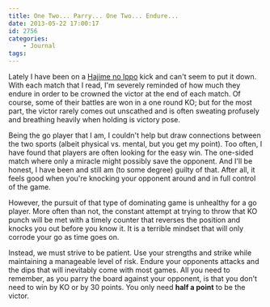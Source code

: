 ```yaml
---
title: One Two... Parry... One Two... Endure...
date: 2013-05-22 17:00:17
id: 2756
categories:
	- Journal
tags:
---
```


Lately I have been on a [Hajime no Ippo](http://en.wikipedia.org/wiki/Fighting_Spirit_(manga)) kick and can't seem to put it down. With each match that I read, I'm severely reminded of how much they endure in order to be crowned the victor at the end of each match. Of course, some of their battles are won in a one round KO; but for the most part, the victor rarely comes out unscathed and is often sweating profusely and breathing heavily when holding is victory pose.

Being the go player that I am, I couldn't help but draw connections between the two sports (albeit physical vs. mental, but you get my point). Too often, I have found that players are often looking for the easy win. The one-sided match where only a miracle might possibly save the opponent. And I'll be honest, I have been and still am (to some degree) guilty of that. After all, it feels good when you're knocking your opponent around and in full control of the game.

However, the pursuit of that type of dominating game is unhealthy for a go player. More often than not, the constant attempt at trying to throw that KO punch will be met with a timely counter that reverses the position and knocks you out before you know it. It is a terrible mindset that will only corrode your go as time goes on.

Instead, we must strive to be patient. Use your strengths and strike while maintaining a manageable level of risk. Endure your opponents attacks and the dips that will inevitably come with most games. All you need to remember, as you parry the board against your opponent, is that you don't need to win by KO or by 30 points. You only need **half a point** to be the victor.